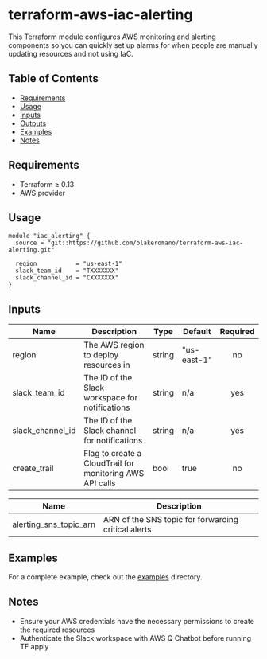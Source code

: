 # terraform-aws-iac-alerting

This Terraform module configures AWS monitoring and alerting components so you can quickly set up alarms for when people are manually updating resources and not using IaC.

## Table of Contents

- [Requirements](#requirements)
- [Usage](#usage)
- [Inputs](#inputs)
- [Outputs](#outputs)
- [Examples](#examples)
- [Notes](#notes)

## Requirements

- Terraform ≥ 0.13
- AWS provider

## Usage

```hcl
module "iac_alerting" {
  source = "git::https://github.com/blakeromano/terraform-aws-iac-alerting.git"

  region           = "us-east-1"
  slack_team_id    = "TXXXXXXX"
  slack_channel_id = "CXXXXXXX"
}
```

## Inputs

| Name             | Description                                                  | Type  | Default     | Required |
|------------------|--------------------------------------------------------------|-------|------------|:--------:|
| region           | The AWS region to deploy resources in                       | string| "us-east-1"|    no    |
| slack_team_id    | The ID of the Slack workspace for notifications             | string| n/a        |   yes    |
| slack_channel_id | The ID of the Slack channel for notifications               | string| n/a        |   yes    |
| create_trail     | Flag to create a CloudTrail for monitoring AWS API calls    | bool  | true       |    no    |

| Name                    | Description                                           |
|-------------------------|-------------------------------------------------------|
| alerting_sns_topic_arn  | ARN of the SNS topic for forwarding critical alerts   |

## Examples

For a complete example, check out the [examples](examples/basic) directory.

## Notes

- Ensure your AWS credentials have the necessary permissions to create the required resources
- Authenticate the Slack workspace with AWS Q Chatbot before running TF apply